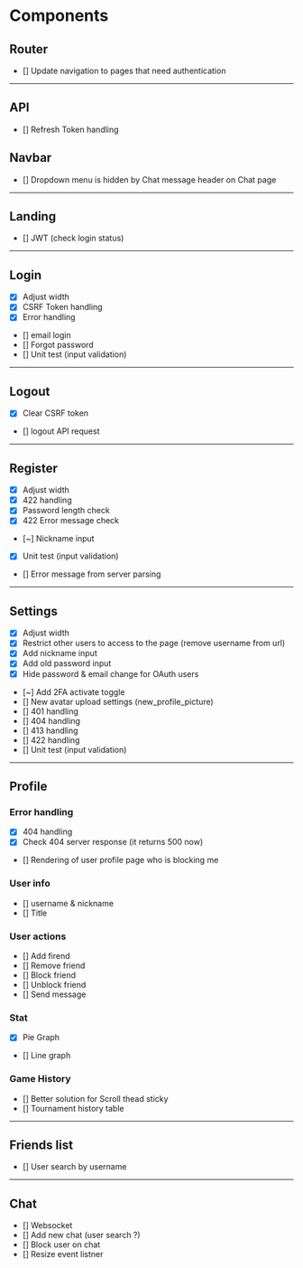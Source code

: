 # Components

## Router
- [] Update navigation to pages that need authentication

---------------------------------------------------------------------

## API
- [] Refresh Token handling

## Navbar
- [] Dropdown menu is hidden by Chat message header on Chat page

---------------------------------------------------------------------

## Landing
- [] JWT (check login status)

---------------------------------------------------------------------

## Login
- [X] Adjust width
- [x] CSRF Token handling
- [x] Error handling
- [] email login
- [] Forgot password
- [] Unit test (input validation)

---------------------------------------------------------------------

## Logout
- [x] Clear CSRF token
- [] logout API request

---------------------------------------------------------------------

## Register
- [X] Adjust width
- [x] 422 handling
- [x] Password length check
- [x] 422 Error message check
- [~] Nickname input
- [x] Unit test (input validation)
- [] Error message from server parsing

---------------------------------------------------------------------

## Settings
- [X] Adjust width
- [X] Restrict other users to access to the page (remove username from url)
- [X] Add nickname input
- [X] Add old password input
- [X] Hide password & email change for OAuth users
- [~] Add 2FA activate toggle
- [] New avatar upload settings (new_profile_picture)
- [] 401 handling
- [] 404 handling
- [] 413 handling
- [] 422 handling
- [] Unit test (input validation)

---------------------------------------------------------------------

## Profile

### Error handling
- [x] 404 handling
- [x] Check 404 server response (it returns 500 now)
- [] Rendering of user profile page who is blocking me

### User info
- [] username & nickname
- [] Title

### User actions
- [] Add firend
- [] Remove friend
- [] Block friend
- [] Unblock friend
- [] Send message

### Stat
- [x] Pie Graph
- [] Line graph

### Game History
- [] Better solution for Scroll thead sticky
- [] Tournament history table

---------------------------------------------------------------------

## Friends list
- [] User search by username

---------------------------------------------------------------------

## Chat

- [] Websocket
- [] Add new chat (user search ?)
- [] Block user on chat
- [] Resize event listner
